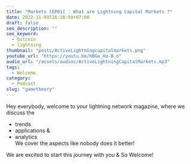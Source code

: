 ```yaml
---
title: "Markets [EP01] : What are Lightning Capital Markets ?"
date: 2022-11-09T16:28:50+07:00
draft: false
seo_description: ""
seo_keyword:
  - bitcoin
  - lightning
thumbnail: "posts/ActiveLightningcapitalmarkets.png"
youtube_url: "https://youtu.be/hBGe_Ho-B_o"
audio_url: "/assets/audios/ActiveLightningCapitalMarkets.mp3"
tags:
  - Welcome
category:
  - Podcast
slug: "gametheory"
---
```


Hey everybody, welcome to your lightning network magazine, where we discuss the
 - trends
 - applications &
 - analytics              
We cover the aspects like nobody does it better!

We are excited to start this journey with you & So Welcome!
